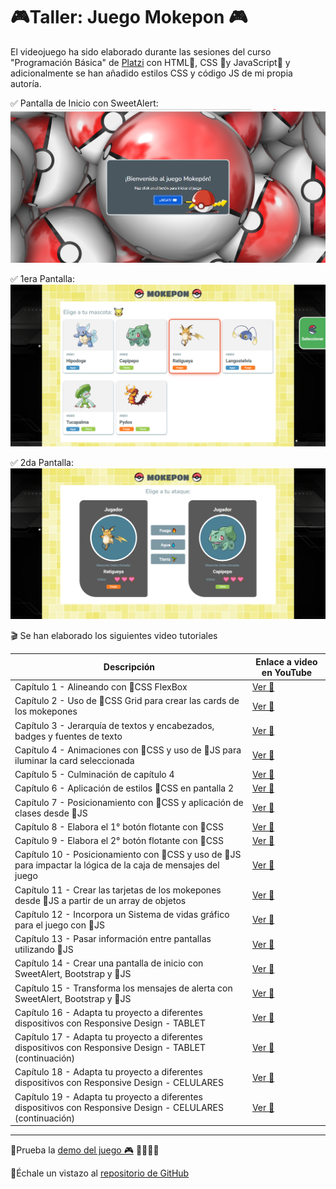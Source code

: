 # 🎮Taller: Juego Mokepon 🎮

El videojuego ha sido elaborado durante las sesiones del curso "Programación Básica" de [Platzi](https://platzi.com) con  HTML🧡, CSS 💙y JavaScript💛 y adicionalmente se han añadido estilos CSS y código JS de mi propia autoría.


✅ Pantalla de Inicio con SweetAlert:
![Vista principal](./images/Inicio.png)

✅ 1era Pantalla:
![Vista principal](./images/Pantalla1.png)

✅ 2da Pantalla:
![Vista principal](./images/Pantalla2.png)

🎬 Se han elaborado los siguientes video tutoriales

|Descripción             |Enlace a video en YouTube                                                |
|----------------|-------------------------------|
|Capítulo 1 - Alineando con 💙CSS FlexBox|[Ver 👀](https://youtu.be/0R4ViLlMq9I?si=IdxAfPmlr9Y6sLRo)       |
|Capítulo 2  - Uso de 💙CSS Grid para crear las cards de los mokepones|[Ver 👀](https://youtu.be/B9RNBucB60U?si=hIEOE5eV7RrE_SpN)        |
|Capítulo 3  - Jerarquía de textos y encabezados, badges y fuentes de texto|[Ver 👀](https://youtu.be/3fUl04cOGKg?si=ntvOJmba5lgKCqiL)     
|Capítulo 4  - Animaciones con 💙CSS y uso de 💛JS para iluminar la card seleccionada|[Ver 👀](https://youtu.be/OkeeJejQ9g8?si=YoSi54D_9kWKhNZg)       |
|Capítulo 5  - Culminación de capítulo 4 |[Ver 👀](https://youtu.be/4GR0OuFKqq8?si=oojbDTB3WBh7m7m8)       |
|Capítulo 6  - Aplicación de estilos 💙CSS en pantalla 2 |[Ver 👀](https://youtu.be/NGGX1m3ellI?si=-TEiXNN2ncYbSIsb)       |
|Capítulo 7  - Posicionamiento con 💙CSS y aplicación de clases desde 💛JS |[Ver 👀](https://youtu.be/oF-fBLxPH2s?si=s1TrdYTDFGAcMXaE)       |
|Capítulo 8  - Elabora el 1° botón flotante con 💙CSS |[Ver 👀](https://youtu.be/odPlaMx92D8?si=3KVEQWf-FWtUJ-x1)       |
|Capítulo 9  - Elabora el 2° botón flotante con 💙CSS|[Ver 👀](https://youtu.be/coZcP_HOtCU?si=giGbhzTKdEZ4JMrR)       |
|Capítulo 10  - Posicionamiento con 💙CSS y uso de 💛JS para impactar la lógica de la caja de mensajes del juego |[Ver 👀](https://youtu.be/oZpMokqk_d0?si=Mctz2twihj9inixg)       |
|Capítulo 11  - Crear las tarjetas de los mokepones desde 💛JS a partir de un array de objetos |[Ver 👀](https://youtu.be/xUafUriu-20?si=motjhncpy03B1swc)       |
|Capítulo 12  - Incorpora un Sistema de vidas gráfico para el juego con 💛JS |[Ver 👀](https://youtu.be/v26ISiQKu_o?si=VrfMsrqvsKG3l23r)       |
|Capítulo 13  - Pasar información entre pantallas utilizando 💛JS |[Ver 👀](https://youtu.be/eQ29pQ3kIbc?si=9C2Yb24tCadZpMP0)       |
|Capítulo 14  -  Crear una pantalla de inicio con SweetAlert, Bootstrap y 💛JS |[Ver 👀](https://youtu.be/0X3QNwjP71Q?si=hd0CLdDuoCLa77Gt)       |
|Capítulo 15  - Transforma los mensajes de alerta con SweetAlert, Bootstrap y 💛JS |[Ver 👀](https://youtu.be/e0-dEhpHRhg)       |
|Capítulo 16  - Adapta tu proyecto a diferentes dispositivos con Responsive Design - TABLET |[Ver 👀](https://youtu.be/kSjk8MoQj6k?si=nbQ5V1oFhNNHWIQN)       |
|Capítulo 17  - Adapta tu proyecto a diferentes dispositivos con Responsive Design - TABLET (continuación) |[Ver 👀](https://youtu.be/L_6o_swvYiE?si=diDeQVKBbubnuV5U)       |
|Capítulo 18  - Adapta tu proyecto a diferentes dispositivos con Responsive Design - CELULARES  |[Ver 👀](https://youtu.be/vm3qWdRMOY8?si=3UZrqPKBuFijpPTL)       |
|Capítulo 19  - Adapta tu proyecto a diferentes dispositivos con Responsive Design - CELULARES  (continuación) |[Ver 👀](https://youtu.be/JcjiOJP1JNc?si=fy3f7CJiI2uRgCwD)       |

_________

📌Prueba la [demo del juego 🎮](https://raulsr92.github.io/Proyecto-mokepon-platzi/mokepon) 🦔🐇🐖🦨

📌Échale un vistazo al [repositorio de GitHub](https://github.com/raulsr92/Proyecto-mokepon-platzi)  

